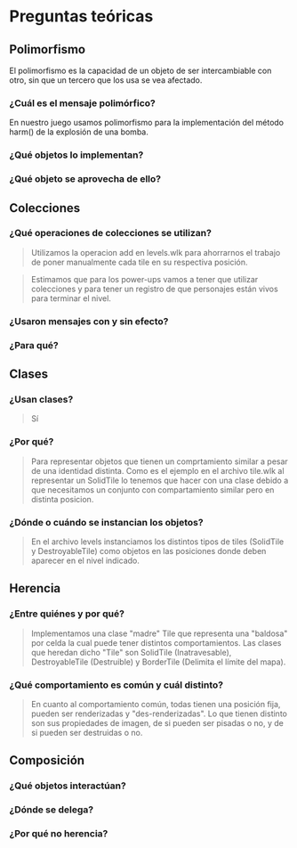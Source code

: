 # Preguntas teóricas

[//]: # ( ----- Polimorfismo -----)

## Polimorfismo
El polimorfismo es la capacidad de un objeto de ser intercambiable con otro, sin que un tercero que los usa se vea afectado.

### ¿Cuál es el mensaje polimórfico?
En nuestro juego usamos polimorfismo para la implementación del método harm() de la explosión de una bomba.

### ¿Qué objetos lo implementan?

### ¿Qué objeto se aprovecha de ello?

[//]: # ( ----- Colecciones ----- )

## Colecciones

### ¿Qué operaciones de colecciones se utilizan?

> Utilizamos la operacion add en levels.wlk para ahorrarnos el trabajo de poner manualmente cada tile en su respectiva posición.

> Estimamos que para los power-ups vamos a tener que utilizar colecciones y para tener un registro de que personajes están vivos para terminar el nivel.

### ¿Usaron mensajes con y sin efecto?

### ¿Para qué?

[//]: # ( ----- Clases ----- )

## Clases

### ¿Usan clases?

> Sí

### ¿Por qué?

>Para representar objetos que tienen un comprtamiento similar a pesar de una identidad distinta. Como es el ejemplo en el archivo tile.wlk al representar un SolidTile lo tenemos que hacer con una clase debido a que necesitamos un conjunto con compartamiento similar pero en distinta posicion.

### ¿Dónde o cuándo se instancian los objetos?

> En el archivo levels instanciamos los distintos tipos de tiles (SolidTile y DestroyableTile) como objetos en las posiciones donde deben aparecer en el nivel indicado.

[//]: # ( ----- Herencia ----- )

## Herencia

### ¿Entre quiénes y por qué?

> Implementamos una clase "madre" Tile que representa una "baldosa" por celda la cual puede tener distintos comportamientos. Las clases que heredan dicho "Tile" son SolidTile (Inatravesable), DestroyableTile (Destruible) y BorderTile (Delimita el límite del mapa).

### ¿Qué comportamiento es común y cuál distinto?

> En cuanto al comportamiento común, todas tienen una posición fija, pueden ser renderizadas y "des-renderizadas". Lo que tienen distinto son sus propiedades de imagen, de si pueden ser pisadas o no, y de si pueden ser destruidas o no.

[//]: # ( ----- Composición ----- )

## Composición

### ¿Qué objetos interactúan?

### ¿Dónde se delega?

### ¿Por qué no herencia?
